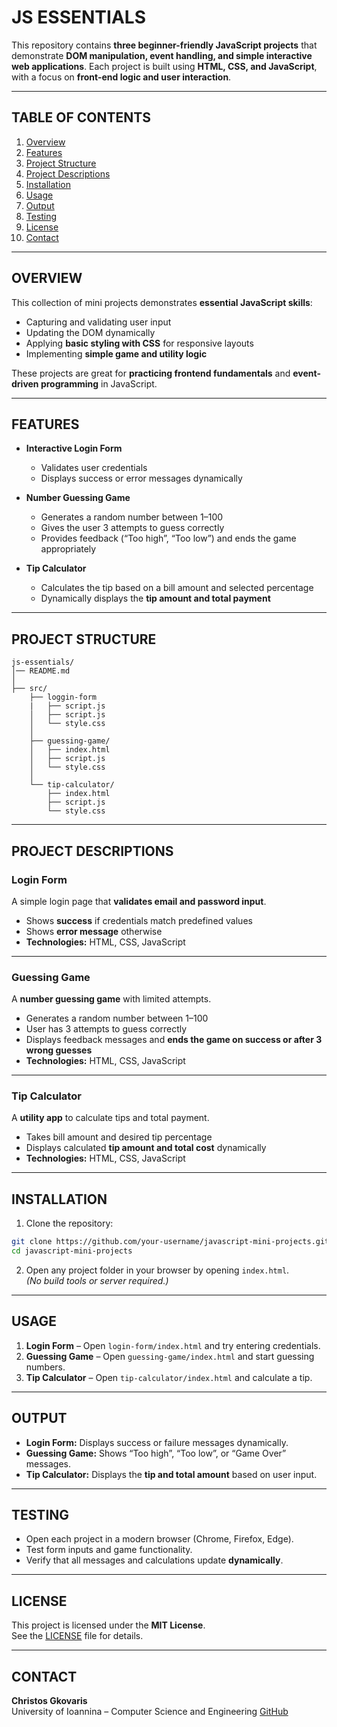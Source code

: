 # JS ESSENTIALS

This repository contains **three beginner-friendly JavaScript projects** that demonstrate **DOM manipulation, event handling, and simple interactive web applications**. Each project is built using **HTML, CSS, and JavaScript**, with a focus on **front-end logic and user interaction**.

---

## TABLE OF CONTENTS
1. [Overview](#overview)
2. [Features](#features)
3. [Project Structure](#project-structure)
4. [Project Descriptions](#project-descriptions)
5. [Installation](#installation)
6. [Usage](#usage)
7. [Output](#output)
8. [Testing](#testing)
9. [License](#license)
10. [Contact](#contact)

---

## OVERVIEW

This collection of mini projects demonstrates **essential JavaScript skills**:

- Capturing and validating user input
- Updating the DOM dynamically
- Applying **basic styling with CSS** for responsive layouts
- Implementing **simple game and utility logic**

These projects are great for **practicing frontend fundamentals** and **event-driven programming** in JavaScript.

---

## FEATURES

- **Interactive Login Form**
  - Validates user credentials
  - Displays success or error messages dynamically

- **Number Guessing Game**
  - Generates a random number between 1–100
  - Gives the user 3 attempts to guess correctly
  - Provides feedback (“Too high”, “Too low”) and ends the game appropriately

- **Tip Calculator**
  - Calculates the tip based on a bill amount and selected percentage
  - Dynamically displays the **tip amount and total payment**

---

## PROJECT STRUCTURE

```
js-essentials/
│── README.md
│
├── src/
    ├── loggin-form
    |   ├── script.js
    │   ├── script.js
    │   └── style.css
    │
    ├── guessing-game/
    │   ├── index.html
    │   ├── script.js
    │   └── style.css
    │
    └── tip-calculator/
        ├── index.html
        ├── script.js
        └── style.css
```

---

## PROJECT DESCRIPTIONS

### **Login Form**
A simple login page that **validates email and password input**.  
- Shows **success** if credentials match predefined values  
- Shows **error message** otherwise  
- **Technologies:** HTML, CSS, JavaScript

---

### **Guessing Game**
A **number guessing game** with limited attempts.  
- Generates a random number between 1–100  
- User has 3 attempts to guess correctly  
- Displays feedback messages and **ends the game on success or after 3 wrong guesses**  
- **Technologies:** HTML, CSS, JavaScript

---

### **Tip Calculator**
A **utility app** to calculate tips and total payment.  
- Takes bill amount and desired tip percentage  
- Displays calculated **tip amount and total cost** dynamically  
- **Technologies:** HTML, CSS, JavaScript

---

## INSTALLATION

1. Clone the repository:
```bash
git clone https://github.com/your-username/javascript-mini-projects.git
cd javascript-mini-projects
```

2. Open any project folder in your browser by opening `index.html`.  
   *(No build tools or server required.)*

---

## USAGE

1. **Login Form** – Open `login-form/index.html` and try entering credentials.  
2. **Guessing Game** – Open `guessing-game/index.html` and start guessing numbers.  
3. **Tip Calculator** – Open `tip-calculator/index.html` and calculate a tip.

---

## OUTPUT

- **Login Form:** Displays success or failure messages dynamically.  
- **Guessing Game:** Shows “Too high”, “Too low”, or “Game Over” messages.  
- **Tip Calculator:** Displays the **tip and total amount** based on user input.

---

## TESTING

- Open each project in a modern browser (Chrome, Firefox, Edge).  
- Test form inputs and game functionality.  
- Verify that all messages and calculations update **dynamically**.

---

## LICENSE

This project is licensed under the **MIT License**.  
See the [LICENSE](LICENSE) file for details.

---

## CONTACT

**Christos Gkovaris**  
University of Ioannina – Computer Science and Engineering
[GitHub](https://github.com/ChristosGkovaris)
